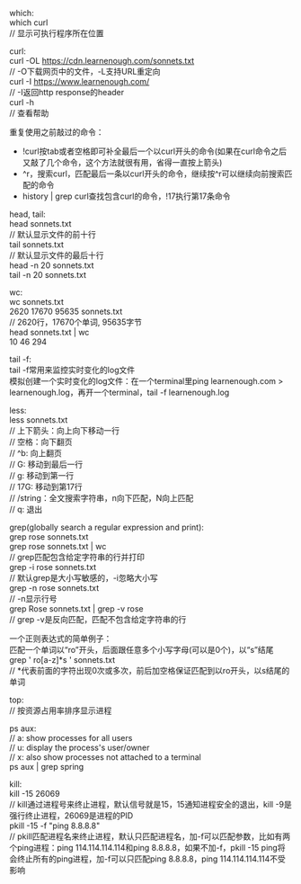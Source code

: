 which:  
which curl  
// 显示可执行程序所在位置

curl:  
curl -OL https://cdn.learnenough.com/sonnets.txt  
// -O下载网页中的文件，-L支持URL重定向  
curl -I https://www.learnenough.com/  
// -I返回http response的header  
curl -h  
// 查看帮助

重复使用之前敲过的命令：  
- !curl按tab或者空格即可补全最后一个以curl开头的命令(如果在curl命令之后又敲了几个命令，这个方法就很有用，省得一直按上箭头)
- ^r，搜索curl，匹配最后一条以curl开头的命令，继续按^r可以继续向前搜索匹配的命令
- history | grep curl查找包含curl的命令，!17执行第17条命令

head, tail:  
head sonnets.txt  
// 默认显示文件的前十行  
tail sonnets.txt   
// 默认显示文件的最后十行  
head -n 20 sonnets.txt  
tail -n 20 sonnets.txt

wc:  
wc sonnets.txt  
2620   17670   95635 sonnets.txt  
// 2620行，17670个单词, 95635字节  
head sonnets.txt | wc  
10      46     294  

tail -f:  
tail -f常用来监控实时变化的log文件  
模拟创建一个实时变化的log文件：在一个terminal里ping learnenough.com > learnenough.log，再开一个terminal，tail -f learnenough.log

less:  
less sonnets.txt  
// 上下箭头：向上向下移动一行    
// 空格：向下翻页  
// ^b: 向上翻页  
// G: 移动到最后一行  
// g: 移动到第一行  
// 17G: 移动到第17行  
// /string：全文搜索字符串，n向下匹配，N向上匹配  
// q: 退出

grep(globally search a regular expression and print):  
grep rose sonnets.txt   
grep rose sonnets.txt | wc  
// grep匹配包含给定字符串的行并打印  
grep -i rose sonnets.txt  
// 默认grep是大小写敏感的，-i忽略大小写  
grep -n rose sonnets.txt  
// -n显示行号  
grep Rose sonnets.txt | grep -v rose  
// grep -v是反向匹配，匹配不包含给定字符串的行

一个正则表达式的简单例子：  
匹配一个单词以“ro”开头，后面跟任意多个小写字母(可以是0个)，以“s”结尾  
grep ' ro[a-z]*s ' sonnets.txt  
// *代表前面的字符出现0次或多次，前后加空格保证匹配到以ro开头，以s结尾的单词

top:  
// 按资源占用率排序显示进程

ps aux:    
// a: show processes for all users  
// u: display the process's user/owner  
// x: also show processes not attached to a terminal  
ps aux | grep spring  

kill:  
kill -15 26069  
// kill通过进程号来终止进程，默认信号就是15，15通知进程安全的退出，kill -9是强行终止进程，26069是进程的PID  
pkill -15 -f "ping 8.8.8.8"  
// pkill匹配进程名来终止进程，默认只匹配进程名，加-f可以匹配参数，比如有两个ping进程：ping 114.114.114.114和ping 8.8.8.8，如果不加-f，pkill -15 ping将会终止所有的ping进程，加-f可以只匹配ping 8.8.8.8，ping 114.114.114.114不受影响
